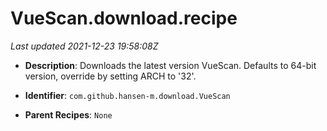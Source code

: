# VueScan.download.recipe

_Last updated 2021-12-23 19:58:08Z_

- **Description**: Downloads the latest version VueScan. Defaults to 64-bit version, override by setting ARCH to '32'.

- **Identifier**: `com.github.hansen-m.download.VueScan`

- **Parent Recipes**: `None`